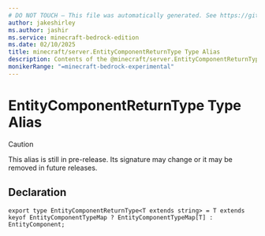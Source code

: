```yaml
---
# DO NOT TOUCH — This file was automatically generated. See https://github.com/mojang/minecraftapidocsgenerator to modify descriptions, examples, etc.
author: jakeshirley
ms.author: jashir
ms.service: minecraft-bedrock-edition
ms.date: 02/10/2025
title: minecraft/server.EntityComponentReturnType Type Alias
description: Contents of the @minecraft/server.EntityComponentReturnType type alias.
monikerRange: "=minecraft-bedrock-experimental"
---
```

# EntityComponentReturnType Type Alias

> [!CAUTION]
> This alias is still in pre-release.  Its signature may change or it may be removed in future releases.

## Declaration
`export type EntityComponentReturnType<T extends string> = T extends keyof EntityComponentTypeMap ? EntityComponentTypeMap[T] : EntityComponent;`
